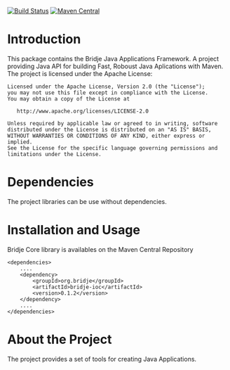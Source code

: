 [![Build Status](https://travis-ci.org/bridje/bridje-framework.svg?branch=master)](https://travis-ci.org/bridje/bridje-framework)
[![Maven Central](https://maven-badges.herokuapp.com/maven-central/org.bridje/bridje-ioc/badge.svg)](https://maven-badges.herokuapp.com/maven-central/org.bridje/bridje-ioc)

Introduction
============

This package contains the Bridje Java Applications Framework. A project providing Java API for building Fast, Roboust Java Aplications with Maven.
The project is licensed under the Apache License:

    Licensed under the Apache License, Version 2.0 (the "License");
    you may not use this file except in compliance with the License.
    You may obtain a copy of the License at

       http://www.apache.org/licenses/LICENSE-2.0

    Unless required by applicable law or agreed to in writing, software
    distributed under the License is distributed on an "AS IS" BASIS,
    WITHOUT WARRANTIES OR CONDITIONS OF ANY KIND, either express or implied.
    See the License for the specific language governing permissions and
    limitations under the License.

Dependencies
============

The project libraries can be use without dependencies.

Installation and Usage
======================

Bridje Core library is availables on the Maven Central Repository

    <dependencies>
		....
        <dependency>
            <groupId>org.bridje</groupId>
            <artifactId>bridje-ioc</artifactId>
            <version>0.1.2</version>
        </dependency>
		....
    </dependencies>

About the Project
=================

The project provides a set of tools for creating Java Applications.
